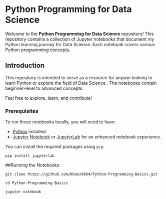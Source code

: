 # Python Programming for Data Science 

Welcome to the **Python Programming for Data Science** repository! This repository contains a collection of Jupyter notebooks that document my Python learning journey for Data Science. Each notebook covers various Python programming concepts.


## Introduction

This repository is intended to serve as a resource for anyone looking to learn Python or explore the field of Data Science . The notebooks contain beginner-level to advanced concepts.

Feel free to explore, learn, and contribute!

### Prerequisites

To run these notebooks locally, you will need to have:

- [Python](https://www.python.org/downloads/) installed.
- [Jupyter Notebook](https://jupyter.org/install) or [JupyterLab](https://jupyter.org/install) for an enhanced notebook experience.

You can install the required packages using `pip`:

```
pip install jupyterlab
```
##Running the Notebooks
```
git clone https://github.com/Khanz9664/Python-Programming-Basics.git
```
```
cd Python-Programming-Basics
```
```
jupyter notebook
```

